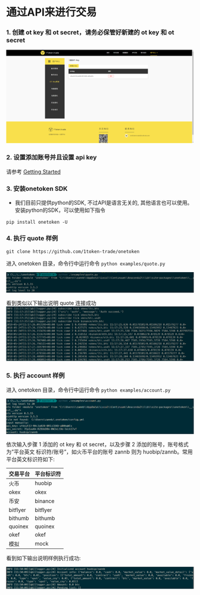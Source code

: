 


# 通过API来进行交易

### 1. 创建 ot key 和 ot secret，请务必保管好新建的 ot key 和 ot secret

![step1](../img/101.png)

### 2. 设置添加账号并且设置 api key

请参考 [Getting Started](https://1token.trade/r/docs#/getting-started/website-user?id=第三步-登录交易所，点击api管理-（以火币为例）)

### 3. 安装onetoken SDK 
* 我们目前只提供python的SDK, 不过API是语言无关的, 其他语言也可以使用。安装python的SDK，可以使用如下指令
```shell
pip install onetoken -U
```


### 4. 执行 quote 样例
```
git clone https://github.com/1token-trade/onetoken
```

进入 onetoken 目录，命令行中运行命令 `python examples/quote.py`

![step2](../img/102.png)

看到类似以下输出说明 quote 连接成功
![step3](../img/103.png)


### 5. 执行 account 样例

进入 onetoken 目录，命令行中运行命令 `python examples/account.py`

![step4](../img/104.png)

依次输入步骤 1 添加的 ot key 和 ot secret，以及步骤 2 添加的账号，账号格式为”平台英文 标识符/账号”，如火币平台的账号 zannb 则为 huobip/zannb。常用平台英文标识符如下:

|交易平台|平台标识符|
|---|---|
| 火币|huobip |
| okex|okex|
| 币安|binance|
| bitflyer|bitflyer|
| bithumb|bithumb|
| quoinex|quoinex|
| okef|okef|
| 模拟|mock|

看到如下输出说明样例执行成功:


![step5](../img/105.png)